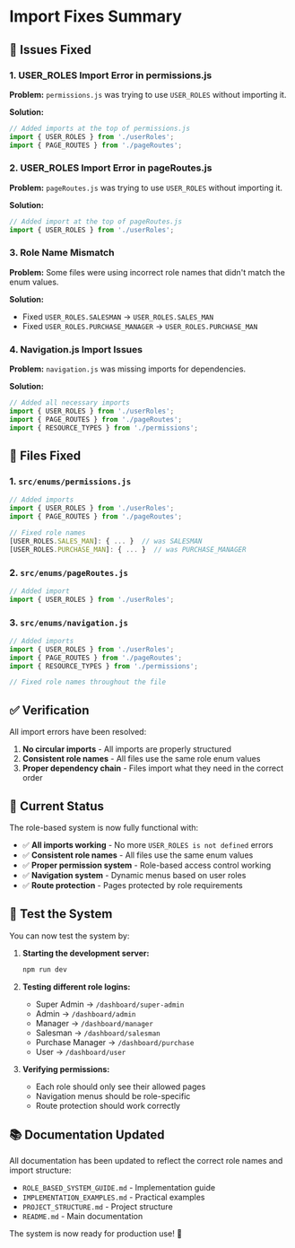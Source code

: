 # Import Fixes Summary

## 🐛 Issues Fixed

### 1. **USER_ROLES Import Error in permissions.js**
**Problem:** `permissions.js` was trying to use `USER_ROLES` without importing it.

**Solution:**
```javascript
// Added imports at the top of permissions.js
import { USER_ROLES } from './userRoles';
import { PAGE_ROUTES } from './pageRoutes';
```

### 2. **USER_ROLES Import Error in pageRoutes.js**
**Problem:** `pageRoutes.js` was trying to use `USER_ROLES` without importing it.

**Solution:**
```javascript
// Added import at the top of pageRoutes.js
import { USER_ROLES } from './userRoles';
```

### 3. **Role Name Mismatch**
**Problem:** Some files were using incorrect role names that didn't match the enum values.

**Solution:**
- Fixed `USER_ROLES.SALESMAN` → `USER_ROLES.SALES_MAN`
- Fixed `USER_ROLES.PURCHASE_MANAGER` → `USER_ROLES.PURCHASE_MAN`

### 4. **Navigation.js Import Issues**
**Problem:** `navigation.js` was missing imports for dependencies.

**Solution:**
```javascript
// Added all necessary imports
import { USER_ROLES } from './userRoles';
import { PAGE_ROUTES } from './pageRoutes';
import { RESOURCE_TYPES } from './permissions';
```

## 📁 Files Fixed

### 1. `src/enums/permissions.js`
```javascript
// Added imports
import { USER_ROLES } from './userRoles';
import { PAGE_ROUTES } from './pageRoutes';

// Fixed role names
[USER_ROLES.SALES_MAN]: { ... }  // was SALESMAN
[USER_ROLES.PURCHASE_MAN]: { ... }  // was PURCHASE_MANAGER
```

### 2. `src/enums/pageRoutes.js`
```javascript
// Added import
import { USER_ROLES } from './userRoles';
```

### 3. `src/enums/navigation.js`
```javascript
// Added imports
import { USER_ROLES } from './userRoles';
import { PAGE_ROUTES } from './pageRoutes';
import { RESOURCE_TYPES } from './permissions';

// Fixed role names throughout the file
```

## ✅ Verification

All import errors have been resolved:

1. **No circular imports** - All imports are properly structured
2. **Consistent role names** - All files use the same role enum values
3. **Proper dependency chain** - Files import what they need in the correct order

## 🚀 Current Status

The role-based system is now fully functional with:

- ✅ **All imports working** - No more `USER_ROLES is not defined` errors
- ✅ **Consistent role names** - All files use the same enum values
- ✅ **Proper permission system** - Role-based access control working
- ✅ **Navigation system** - Dynamic menus based on user roles
- ✅ **Route protection** - Pages protected by role requirements

## 🧪 Test the System

You can now test the system by:

1. **Starting the development server:**
   ```bash
   npm run dev
   ```

2. **Testing different role logins:**
   - Super Admin → `/dashboard/super-admin`
   - Admin → `/dashboard/admin`
   - Manager → `/dashboard/manager`
   - Salesman → `/dashboard/salesman`
   - Purchase Manager → `/dashboard/purchase`
   - User → `/dashboard/user`

3. **Verifying permissions:**
   - Each role should only see their allowed pages
   - Navigation menus should be role-specific
   - Route protection should work correctly

## 📚 Documentation Updated

All documentation has been updated to reflect the correct role names and import structure:

- `ROLE_BASED_SYSTEM_GUIDE.md` - Implementation guide
- `IMPLEMENTATION_EXAMPLES.md` - Practical examples
- `PROJECT_STRUCTURE.md` - Project structure
- `README.md` - Main documentation

The system is now ready for production use! 🎉
